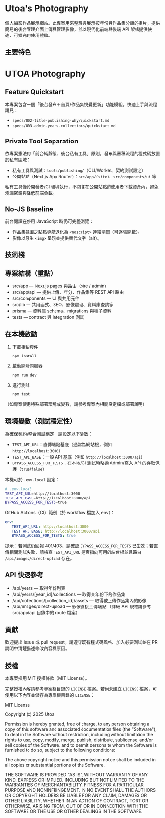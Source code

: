 # Utoa's Photography

個人攝影作品展示網站。此專案用來整理與展示按年份與作品集分類的相片，提供簡易的後台管理介面上傳與管理影像，並以現代化前端與後端 API 架構提供快速、可擴充的使用體驗。

## 主要特色

# UTOA Photography

## Feature Quickstart

本專案包含一個「後台發布＋首頁/作品集視覺更新」功能模組。快速上手與流程請見：

- `specs/002-title-publishing-why/quickstart.md`
- `specs/003-admin-years-collections/quickstart.md`

## Private Tool Separation

依專案憲法的「前台純靜態、後台私有工具」原則，發布與審稿流程的程式碼放置於私有區域：

- 私有工具與測試：`tools/publishing/`（CLI/Worker、契約測試設定）
- 公開站點（Next.js App Router）：`src/app/(site)`、`src/components/ui` 等

私有工具僅於開發者/CI 環境執行，不包含在公開站點的使用者下載資產內，避免洩漏密鑰與降低前端負載。

## No-JS Baseline

前台閱讀在停用 JavaScript 時仍可完整瀏覽：
- 作品集視圖之點點導航退化為 `<noscript>` 連結清單（可逐張開啟）。
- 影像以原生 `<img>` 呈現並提供替代文字（alt）。
## 技術棧

## 專案結構（重點）
- src/app — Next.js pages 與路由（site / admin）
- src/app/api — 提供上傳、年分、作品集等 REST API 路由
- src/components — UI 與共用元件
- src/lib — 共用函式、SEO、影像處理、資料庫查詢等
- prisma — 資料庫 schema、migrations 與種子資料
- tests — contract 與 integration 測試

## 在本機啟動
1. 下載相依套件
   ```
   npm install
   ```
2. 啟動開發伺服器
   ```
   npm run dev
   ```
3. 進行測試
   ```
   npm test
   ```

（如專案使用特殊部署環境或變數，請參考專案內相關設定檔或部署說明）

## 環境變數（測試穩定性）
為確保契約/整合測試穩定，請設定以下變數：

- `TEST_API_URL`：直傳端點基底（通常為網站根，例如 `http://localhost:3000`）
- `TEST_API_BASE`：一般 API 基底（例如 `http://localhost:3000/api`）
- `BYPASS_ACCESS_FOR_TESTS`：在本地/CI 測試時略過 Admin/寫入 API 的存取保護（`true`/`false`）

本機可於 `.env.local` 設定：

```bash
# .env.local
TEST_API_URL=http://localhost:3000
TEST_API_BASE=http://localhost:3000/api
BYPASS_ACCESS_FOR_TESTS=true
```

GitHub Actions（CI）範例（於 workflow 檔加入 env）：

```yaml
env:
   TEST_API_URL: http://localhost:3000
   TEST_API_BASE: http://localhost:3000/api
   BYPASS_ACCESS_FOR_TESTS: true
```

提示：若測試仍回報 401/403，請確認 `BYPASS_ACCESS_FOR_TESTS` 已生效；若直傳相關測試失敗，請檢查 `TEST_API_URL` 是否指向可用的站台根並且路由 `/api/images/direct-upload` 存在。

## API 快速參考
- /api/years — 取得年份列表
- /api/years/[year_id]/collections — 取得某年份下的作品集
- /api/collections/[collection_id]/assets — 取得或上傳作品集內的影像
- /api/images/direct-upload — 影像直接上傳端點
（詳細 API 規格請參考 src/app/api 目錄中的 route 檔案）

## 貢獻
歡迎提出 issue 或 pull request。請遵守既有程式碼風格、加入必要測試並在 PR 說明中清楚描述修改內容與原因。

## 授權
本專案採用 MIT 授權條款（MIT License）。

完整授權內容請參考專案根目錄的 `LICENSE` 檔案。若尚未建立 `LICENSE` 檔案，可使用以下內容並儲存為專案根目錄的 `LICENSE`：

MIT License

Copyright (c) 2025 Utoa

Permission is hereby granted, free of charge, to any person obtaining a copy
of this software and associated documentation files (the "Software"), to deal
in the Software without restriction, including without limitation the rights
to use, copy, modify, merge, publish, distribute, sublicense, and/or sell
copies of the Software, and to permit persons to whom the Software is
furnished to do so, subject to the following conditions:

The above copyright notice and this permission notice shall be included in all
copies or substantial portions of the Software.

THE SOFTWARE IS PROVIDED "AS IS", WITHOUT WARRANTY OF ANY KIND, EXPRESS OR
IMPLIED, INCLUDING BUT NOT LIMITED TO THE WARRANTIES OF MERCHANTABILITY,
FITNESS FOR A PARTICULAR PURPOSE AND NONINFRINGEMENT. IN NO EVENT SHALL THE
AUTHORS OR COPYRIGHT HOLDERS BE LIABLE FOR ANY CLAIM, DAMAGES OR OTHER
LIABILITY, WHETHER IN AN ACTION OF CONTRACT, TORT OR OTHERWISE, ARISING FROM,
OUT OF OR IN CONNECTION WITH THE SOFTWARE OR THE USE OR OTHER DEALINGS IN THE
SOFTWARE.
